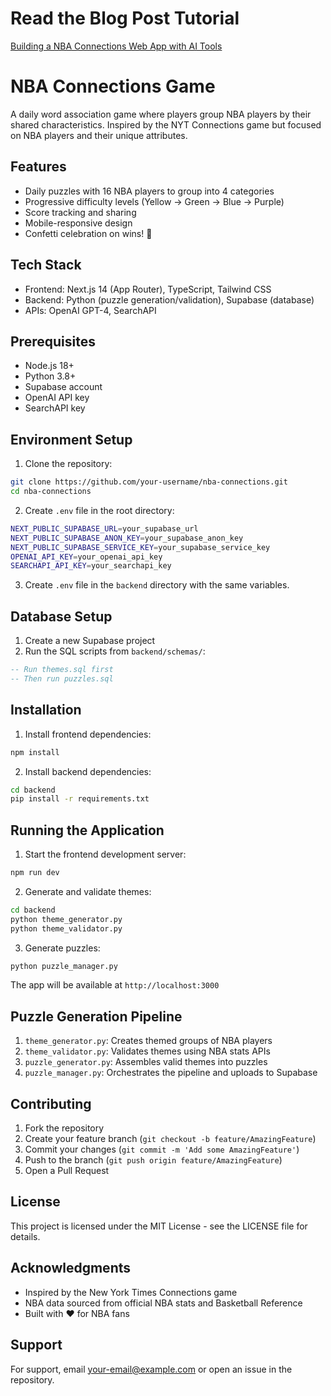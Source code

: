 # Read the Blog Post Tutorial
[Building a NBA Connections Web App with AI Tools](https://jman4190.medium.com/building-a-nba-connections-web-app-64a76a3faa35)

# NBA Connections Game

A daily word association game where players group NBA players by their shared characteristics. Inspired by the NYT Connections game but focused on NBA players and their unique attributes.

## Features

- Daily puzzles with 16 NBA players to group into 4 categories
- Progressive difficulty levels (Yellow → Green → Blue → Purple)
- Score tracking and sharing
- Mobile-responsive design
- Confetti celebration on wins! 🎉

## Tech Stack

- Frontend: Next.js 14 (App Router), TypeScript, Tailwind CSS
- Backend: Python (puzzle generation/validation), Supabase (database)
- APIs: OpenAI GPT-4, SearchAPI

## Prerequisites

- Node.js 18+
- Python 3.8+
- Supabase account
- OpenAI API key
- SearchAPI key

## Environment Setup

1. Clone the repository:
```bash
git clone https://github.com/your-username/nba-connections.git
cd nba-connections
```

2. Create `.env` file in the root directory:
```bash
NEXT_PUBLIC_SUPABASE_URL=your_supabase_url
NEXT_PUBLIC_SUPABASE_ANON_KEY=your_supabase_anon_key
NEXT_PUBLIC_SUPABASE_SERVICE_KEY=your_supabase_service_key
OPENAI_API_KEY=your_openai_api_key
SEARCHAPI_API_KEY=your_searchapi_key
```

3. Create `.env` file in the `backend` directory with the same variables.

## Database Setup

1. Create a new Supabase project
2. Run the SQL scripts from `backend/schemas/`:
```sql
-- Run themes.sql first
-- Then run puzzles.sql
```

## Installation

1. Install frontend dependencies:
```bash
npm install
```

2. Install backend dependencies:
```bash
cd backend
pip install -r requirements.txt
```

## Running the Application

1. Start the frontend development server:
```bash
npm run dev
```

2. Generate and validate themes:
```bash
cd backend
python theme_generator.py
python theme_validator.py
```

3. Generate puzzles:
```bash
python puzzle_manager.py
```

The app will be available at `http://localhost:3000`

## Puzzle Generation Pipeline

1. `theme_generator.py`: Creates themed groups of NBA players
2. `theme_validator.py`: Validates themes using NBA stats APIs
3. `puzzle_generator.py`: Assembles valid themes into puzzles
4. `puzzle_manager.py`: Orchestrates the pipeline and uploads to Supabase

## Contributing

1. Fork the repository
2. Create your feature branch (`git checkout -b feature/AmazingFeature`)
3. Commit your changes (`git commit -m 'Add some AmazingFeature'`)
4. Push to the branch (`git push origin feature/AmazingFeature`)
5. Open a Pull Request

## License

This project is licensed under the MIT License - see the LICENSE file for details.

## Acknowledgments

- Inspired by the New York Times Connections game
- NBA data sourced from official NBA stats and Basketball Reference
- Built with ❤️ for NBA fans

## Support

For support, email your-email@example.com or open an issue in the repository.
